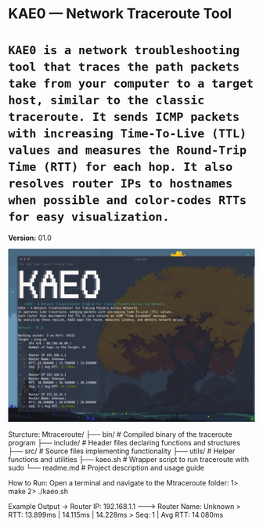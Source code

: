 # KAE0 — Network Traceroute Tool

# `KAE0 is a network troubleshooting tool that traces the path packets take from your computer to a target host, similar to the classic traceroute. It sends ICMP packets with increasing Time-To-Live (TTL) values and measures the Round-Trip Time (RTT) for each hop. It also resolves router IPs to hostnames when possible and color-codes RTTs for easy visualization.`
**Version:** 01.0

![Traceroute Output](assets/snap.png)


Sturcture:
    Mtraceroute/
    ├── bin/                  # Compiled binary of the traceroute program
    ├── include/              # Header files declaring functions and structures
    ├── src/                  # Source files implementing functionality
    ├── utils/                # Helper functions and utilities
    ├── kaeo.sh               # Wrapper script to run traceroute with sudo
    └── readme.md             # Project description and usage guide

How to Run:
    Open a terminal and navigate to the Mtraceroute folder:
    1> make
    2> ./kaeo.sh <target>

Example Output
    -> Router IP: 192.168.1.1
    ---> Router Name: Unknown
       > RTT: 13.899ms | 14.115ms | 14.228ms
       > Seq: 1 | Avg RTT: 14.080ms
    
